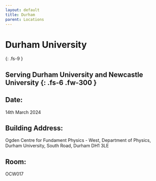 ```yaml
---
layout: default
title: Durham
parent: Locations
---
```


# Durham University
{: .fs-9 }

Serving Durham University and Newcastle University
{: .fs-6 .fw-300 }
---

## Date:
14th March 2024

## Building Address:
Ogden Centre for Fundament Physics - West, Department of Physics, Durham University, South Road, Durham DH1 3LE

## Room:
OCW017